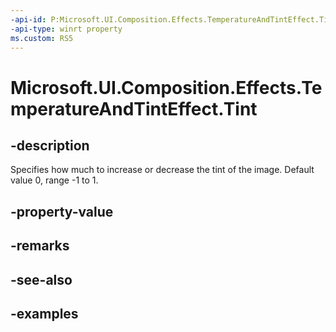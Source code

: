 ```yaml
---
-api-id: P:Microsoft.UI.Composition.Effects.TemperatureAndTintEffect.Tint
-api-type: winrt property
ms.custom: RS5
---
```


<!-- Property syntax.
public float Tint { get;  set; }
-->

# Microsoft.UI.Composition.Effects.TemperatureAndTintEffect.Tint

## -description
Specifies how much to increase or decrease the tint of the image. Default value 0, range -1 to 1.

## -property-value

## -remarks

## -see-also

## -examples

